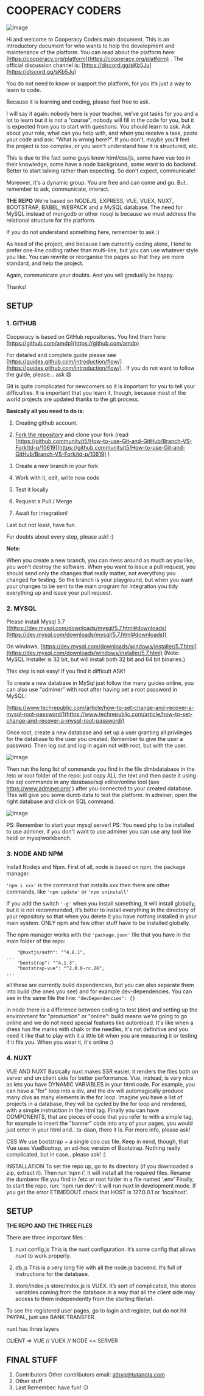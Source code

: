 # COOPERACY CODERS

![Image](assets/image/github/image3.png)

Hi and welcome to Cooperacy Coders main document. This is an introductory document for who wants to help the development and maintenance of the platform. You can read about the platform here: [https://cooperacy.org/platform](https://cooperacy.org/platform) . The official discussion channel is: [https://discord.gg/sKb5Ju](https://discord.gg/sKb5Ju)

You do not need to know or support the platform, for you it’s just a way to learn to code.

Because it is learning and coding, please feel free to ask.

I will say it again: nobody here is your teacher, we’ve got tasks for you and a lot to learn but it is not a "course", nobody will fill in the code for you, but it is expected from you to start with questions. You should learn to ask. Ask about your role, what can you help with, and when you receive a task, paste your code and ask: “What is wrong here?”. If you don't, maybe you'll feel the project is too complex, or you won't understand how it is structured, etc.

This is due to the fact some guys know html/css/js, some have vue too in their knowledge, some have a node background, some want to do backend. Better to start talking rather than expecting. So don't expect, communicate!

Moreover, it's a dynamic group. You are free and can come and go.
But.. remember to ask, communicate, interact.

**THE REPO**
We’re based on NODEJS, EXPRESS, VUE, VUEX, NUXT, BOOTSTRAP, BABEL, WEBPACK and a MySQL database. The need for MySQL instead of mongodb or other nosql is because we must address the relational structure for the platform.

If you do not understand something here, remember to ask :)

As head of the project, and because I am currently coding alone, I tend to prefer one-line coding rather than multi-line, but you can use whatever style you like. You can rewrite or reorganise the pages so that they are more standard, and help the project.

Again, communicate your doubts. And you will gradually be happy.

Thanks!

## SETUP
### 1. GITHUB
Cooperacy is based on GitHub repositories. You find them here: [https://github.com/amdp](https://github.com/amdp)

For detailed and complete guide please see [https://guides.github.com/introduction/flow/](https://guides.github.com/introduction/flow/) . If you do not want to follow the guide, please… ask 😄

Git is quite complicated for newcomers so it is important for you to tell your difficulties. It is important that you learn it, though, because most of the world projects are updated thanks to the git process.

**Basically all you need to do is:**
1.  Creating github account.
    
2.  [Fork the repository](https://help.github.com/en/articles/fork-a-repo) and clone your fork (read [https://github.community/t5/How-to-use-Git-and-GitHub/Branch-VS-Fork/td-p/10619](https://github.community/t5/How-to-use-Git-and-GitHub/Branch-VS-Fork/td-p/10619) )
    
3.  Create a new branch in your fork
    
4.  Work with it, edit, write new code
    
5.  Test it locally
    
6.  Request a Pull / Merge
    
7.  Await for integration!

Last but not least, have fun.

For doubts about every step, please ask! :)

**Note:**

When you create a new branch, you can mess around as much as you like, you won't destroy the software. When you want to issue a pull request, you should send only the changes that really matter, not everything you changed for testing. So the branch is your playground, but when you want your changes to be sent to the main program for integration you tidy everything up and issue your pull request.

### 2. MYSQL
Please install Mysql 5.7 ([https://dev.mysql.com/downloads/mysql/5.7.html#downloads](https://dev.mysql.com/downloads/mysql/5.7.html#downloads))

On windows, [https://dev.mysql.com/downloads/windows/installer/5.7.html](https://dev.mysql.com/downloads/windows/installer/5.7.html) (Note: MySQL Installer is 32 bit, but will install both 32 bit and 64 bit binaries.)

This step is not easy! If you find it difficult ASK!

To create a new database in MySql just follow the many guides online, you can also use "adminer" with root after having set a root password in MySQL:

[https://www.techrepublic.com/article/how-to-set-change-and-recover-a-mysql-root-password/](https://www.techrepublic.com/article/how-to-set-change-and-recover-a-mysql-root-password/)

Once root, create a new database and set up a user granting all privileges for the database to the user you created. Remember to give the user a password. Then log out and log in again not with root, but with the user.

![Image](assets/image/github/image2.png)

Then run the long list of commands you find in the file dimbdatabase in the /etc or root folder of the repo: just copy ALL the text and then paste it using the sql commands in any database/sql editor/online tool (see https://www.adminer.org/ ) after you connected to your created database. This will give you some dumb data to test the platform. In adminer, open the right database and click on SQL command.

![Image](assets/image/github/image1.png)

PS: Remember to start your mysql server!
PS: You need php to be installed to use adminer, if you don't want to use adminer you can use any tool like heidi or mysqlworkbench.

### 3. NODE AND NPM

Install Nodejs and Npm. First of all, node is based on npm, the package manager.

`'npm i xxx'` is the command that installs xxx
then there are other commands, like `'npm update'` or `'npm uninstall'`

If you add the switch `'-g'` when you install something, it will install globally, but it is not recommended, it’s better to install everything in the directory of your repository so that when you delete it you have nothing installed in your main system. ONLY npm and few other stuff have to be installed globally.

The npm manager works with the `'package.json'` file that you have in the main folder of the repo:
```
    "@nuxtjs/auth": "^4.8.1",
...
    "bootstrap": "^4.1.3",
    "bootstrap-vue": "^2.0.0-rc.26",
...
```
all these are currently build dependencies, but you can also separate them into build (the ones you see) and for example dev-dependencies. You can see in the same file the line:
`"devDependencies": {}`

in node there is a difference between coding to test (dev) and setting up the environment for "production" or "online": build means we're going to go online and we do not need special features like autoreload. It's like when a dress has the marks with chalk or the needles, it's not definitive and you need it like that to play with it a little bit when you are measuring it or testing if it fits you. When you wear it, it's online :)

### 4. NUXT
VUE AND NUXT
Basically nuxt makes SSR easier, it renders the files both on server and on client side for better performance. Vue, instead, is very nice as lets you have DYNAMIC VARIABLES in your html code. For example, you can have a "for" loop into a div, and the div will automagically produce many divs as many elements in the for loop. Imagine you have a list of projects in a database, they will be cycled by the for loop and rendered, with a simple instruction in the html tag. Finally you can have COMPONENTS, that are pieces of code that you refer to with a simple tag, for example to insert the "banner" code into any of your pages, you would just enter <banner /> in your html and.. ta-daan, there it is.
For more info, please ask!

CSS
We use bootstrap + a single coo.css file. Keep in mind, though, that Vue uses VueBootrap, an ad-hoc version of Bootstrap. Nothing really complicated, but in case.. please ask! :)

INSTALLATION
To set the repo up, go to its directory (if you downloaded a zip, extract it). Then run ‘npm i’, it will install all the required files.
Rename the dumbenv file you find in /etc or root folder in a file named ‘.env’ 
Finally, to start the repo, run: ‘npm run dev‘: it will run nuxt in development mode. If you get the error ETIMEDOUT check that HOST is 127.0.0.1 or ‘localhost’.

## SETUP

**THE REPO AND THE THREE FILES**

There are three important files :

1. nuxt.config.js This is the nuxt configuration. It’s some config that allows nuxt to work properly.

2. db.js This is a very long file with all the node.js backend. It’s full of instructions for the database.

3. store/index.js store/index.js is VUEX. It’s sort of complicated, this stores variables coming from the database in a way that all the client side may access to them independently from the starting file/url.

To see the registered user pages, go to login and register, but do not hit PAYPAL, just use BANK TRANSFER.

nuxt has three layers

CLIENT => VUE // VUEX // NODE <= SERVER

## FINAL STUFF

1. Contributors
Other contributors email: athxp@tutanota.com
2. Other stuff
3. Last
Remember: have fun! :D
